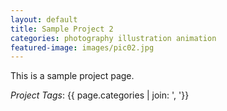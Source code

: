 ```yaml
---
layout: default
title: Sample Project 2
categories: photography illustration animation
featured-image: images/pic02.jpg
---
```


This is a sample project page.

_Project Tags_: {{ page.categories | join: ', '}}
